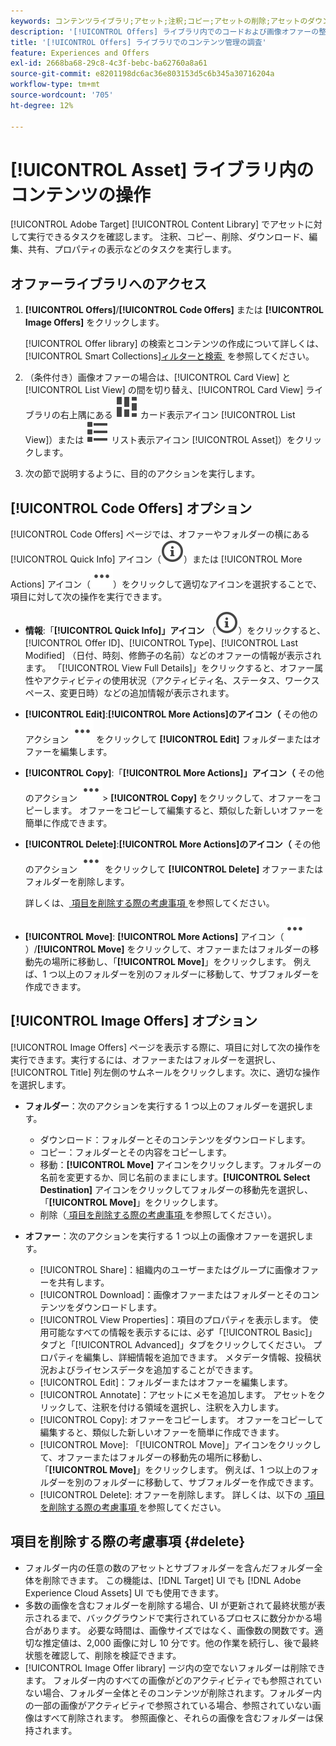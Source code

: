 ```yaml
---
keywords: コンテンツライブラリ;アセット;注釈;コピー;アセットの削除;アセットのダウンロード;コンテンツの編集;カードの共有;コンテンツプロパティの表示
description: '[!UICONTROL Offers] ライブラリ内でのコードおよび画像オファーの整理と最適化。'
title: '[!UICONTROL Offers] ライブラリでのコンテンツ管理の調査'
feature: Experiences and Offers
exl-id: 2668ba68-29c8-4c3f-bebc-ba62760a8a61
source-git-commit: e8201198dc6ac36e803153d5c6b345a30716204a
workflow-type: tm+mt
source-wordcount: '705'
ht-degree: 12%

---
```


# [!UICONTROL Asset] ライブラリ内のコンテンツの操作

[!UICONTROL Adobe Target] [!UICONTROL Content Library] でアセットに対して実行できるタスクを確認します。 注釈、コピー、削除、ダウンロード、編集、共有、プロパティの表示などのタスクを実行します。

## オファーライブラリへのアクセス

1. **[!UICONTROL Offers]**/**[!UICONTROL Code Offers]** または **[!UICONTROL Image Offers]** をクリックします。

   [!UICONTROL Offer library] の検索とコンテンツの作成について詳しくは、[!UICONTROL Smart Collections][&#x200B; ィルターと検索 &#x200B;](/help/main/c-experiences/c-manage-content/filter-and-search-content.md#concept_3B59B8F025BF4CEA82ECC5199D365276) を参照してください。

1. （条件付き）画像オファーの場合は、[!UICONTROL Card View] と [!UICONTROL List View] の間を切り替え、[!UICONTROL Card View] ライブラリの右上隅にある ![&#x200B; アイコン（](/help/main/assets/icons/ViewCard.svg) カード表示アイコン [!UICONTROL List View]）または ![&#x200B; アイコン（](/help/main/assets/icons/ViewList.svg) リスト表示アイコン [!UICONTROL Asset]）をクリックします。

1. 次の節で説明するように、目的のアクションを実行します。

## [!UICONTROL Code Offers] オプション

[!UICONTROL Code Offers] ページでは、オファーやフォルダーの横にある [!UICONTROL Quick Info] アイコン（![&#x200B; クイック情報アイコン &#x200B;](/help/main/assets/icons/InfoOutline.svg)）または [!UICONTROL More Actions] アイコン（![&#x200B; その他のアクション アイコン &#x200B;](/help/main/assets/icons/MoreSmallList.svg)）をクリックして適切なアイコンを選択することで、項目に対して次の操作を実行できます。

* **情報**:「**[!UICONTROL Quick Info]」アイコン** （![&#x200B; クイック情報アイコン &#x200B;](/help/main/assets/icons/InfoOutline.svg)）をクリックすると、[!UICONTROL Offer ID]、[!UICONTROL Type]、[!UICONTROL Last Modified] （日付、時刻、修飾子の名前）などのオファーの情報が表示されます。 「[!UICONTROL View Full Details]」をクリックすると、オファー属性やアクティビティの使用状況（アクティビティ名、ステータス、ワークスペース、変更日時）などの追加情報が表示されます。
* **[!UICONTROL Edit]**:**[!UICONTROL More Actions]のアイコン（** その他のアクション ![）/](/help/main/assets/icons/MoreSmallList.svg) をクリックして **[!UICONTROL Edit]** フォルダーまたはオファーを編集します。
* **[!UICONTROL Copy]**:「**[!UICONTROL More Actions]」アイコン（** その他のアクション ![） &#x200B;](/help/main/assets/icons/MoreSmallList.svg)> **[!UICONTROL Copy]** をクリックして、オファーをコピーします。 オファーをコピーして編集すると、類似した新しいオファーを簡単に作成できます。
* **[!UICONTROL Delete]**:**[!UICONTROL More Actions]のアイコン（** その他のアクション ![）/](/help/main/assets/icons/MoreSmallList.svg) をクリックして **[!UICONTROL Delete]** オファーまたはフォルダーを削除します。

  詳しくは、[&#x200B; 項目を削除する際の考慮事項 &#x200B;](#delete) を参照してください。

* **[!UICONTROL Move]**: **[!UICONTROL More Actions]** アイコン（![&#x200B; その他のアクション アイコン &#x200B;](/help/main/assets/icons/MoreSmallList.svg)）/**[!UICONTROL Move]** をクリックして、オファーまたはフォルダーの移動先の場所に移動し、「**[!UICONTROL Move]**」をクリックします。 例えば、1 つ以上のフォルダーを別のフォルダーに移動して、サブフォルダーを作成できます。

## [!UICONTROL Image Offers] オプション

[!UICONTROL Image Offers] ページを表示する際に、項目に対して次の操作を実行できます。実行するには、オファーまたはフォルダーを選択し、[!UICONTROL Title] 列左側のサムネールをクリックします。次に、適切な操作を選択します。

* **フォルダー**：次のアクションを実行する 1 つ以上のフォルダーを選択します。

   * ダウンロード：フォルダーとそのコンテンツをダウンロードします。
   * コピー：フォルダーとその内容をコピーします。
   * 移動：**[!UICONTROL Move]** アイコンをクリックします。フォルダーの名前を変更するか、同じ名前のままにします。**[!UICONTROL Select Destination]** アイコンをクリックしてフォルダーの移動先を選択し、「**[!UICONTROL Move]**」をクリックします。
   * 削除（[&#x200B; 項目を削除する際の考慮事項 &#x200B;](#delete) を参照してください）。

* **オファー**：次のアクションを実行する 1 つ以上の画像オファーを選択します。

   * [!UICONTROL Share]：組織内のユーザーまたはグループに画像オファーを共有します。
   * [!UICONTROL Download]：画像オファーまたはフォルダーとそのコンテンツをダウンロードします。
   * [!UICONTROL View Properties]：項目のプロパティを表示します。 使用可能なすべての情報を表示するには、必ず「[!UICONTROL Basic]」タブと「[!UICONTROL Advanced]」タブをクリックしてください。 プロパティを編集し、詳細情報を追加できます。 メタデータ情報、投稿状況およびライセンスデータを追加することができます。
   * [!UICONTROL Edit]：フォルダーまたはオファーを編集します。
   * [!UICONTROL Annotate]：アセットにメモを追加します。 アセットをクリックして、注釈を付ける領域を選択し、注釈を入力します。
   * [!UICONTROL Copy]: オファーをコピーします。 オファーをコピーして編集すると、類似した新しいオファーを簡単に作成できます。
   * [!UICONTROL Move]: 「[!UICONTROL Move]」アイコンをクリックして、オファーまたはフォルダーの移動先の場所に移動し、「**[!UICONTROL Move]**」をクリックします。 例えば、1 つ以上のフォルダーを別のフォルダーに移動して、サブフォルダーを作成できます。
   * [!UICONTROL Delete]: オファーを削除します。 詳しくは、以下の [&#x200B; 項目を削除する際の考慮事項 &#x200B;](#delete) を参照してください。

## 項目を削除する際の考慮事項 {#delete}

* フォルダー内の任意の数のアセットとサブフォルダーを含んだフォルダー全体を削除できます。 この機能は、[!DNL Target] UI でも [!DNL Adobe Experience Cloud Assets] UI でも使用できます。
* 多数の画像を含むフォルダーを削除する場合、UI が更新されて最終状態が表示されるまで、バックグラウンドで実行されているプロセスに数分かかる場合があります。 必要な時間は、画像サイズではなく、画像数の関数です。適切な推定値は、2,000 画像に対し 10 分です。他の作業を続行し、後で最終状態を確認して、削除を検証できます。
* [!UICONTROL Image Offer library] ージ内の空でないフォルダーは削除できます。 フォルダー内のすべての画像がどのアクティビティでも参照されていない場合、フォルダー全体とそのコンテンツが削除されます。フォルダー内の一部の画像がアクティビティで参照されている場合、参照されていない画像はすべて削除されます。 参照画像と、それらの画像を含むフォルダーは保持されます。